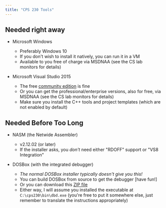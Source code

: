 ```yaml
---
title: "CPS 230 Tools"
---
```


## Needed right away

* Microsoft Windows
    - Preferably Windows 10
    - If you don't wish to install it natively, you can run it in a VM
    - Available to you free of charge via MSDNAA (see the CS lab monitors for details)

* Microsoft Visual Studio 2015
    - The free [community edition](https://www.visualstudio.com/products/visual-studio-community-vs) is fine
    - Or you can get the professional/enterprise versions, also for free, via MSDNAA (see the CS lab monitors for details)
    - Make sure you install the C++ tools and project templates (which are not enabled by default)

## Needed Before Too Long

* NASM (the Netwide Assembler)
    - v2.12.02 (or later)
    - If the installer asks, you *don't* need either "RDOFF" support or "VS8 Integration"

* DOSBox (with the integrated debugger)
    - *The normal DOSBox installer typically doesn't give you this!*
    - You can build DOSBox from source to get the debugger [have fun!]
    - Or you can download this [ZIP file](/course/bju/content/cps230/downloads/dbd.zip)
    - Either way, I will assume you installed the executable at `C:\cps230\bin\dbd.exe` (you're free to put it somewhere else, just remember to translate the instructions appropriately)
